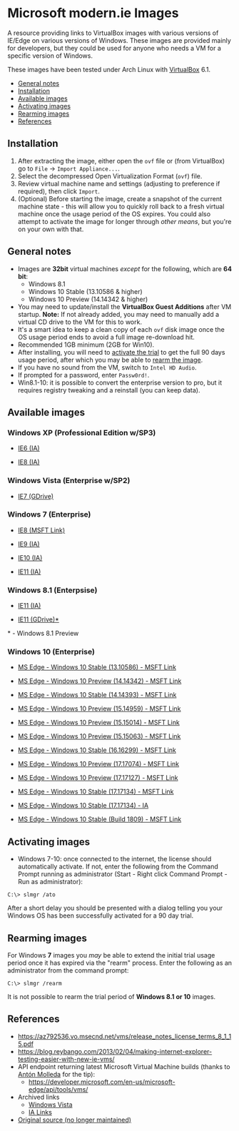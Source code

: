 # Microsoft modern.ie Images

A resource providing links to VirtualBox images with various versions of IE/Edge on various versions of Windows. These images are provided mainly for developers, but they could be used for anyone who needs a VM for a specific version of Windows.

These images have been tested under Arch Linux with [VirtualBox](https://www.virtualbox.org) 6.1.

- [General notes](#general-notes)
- [Installation](#installation)
- [Available images](#available-images)
- [Activating images](#activating-images)
- [Rearming images](#rearming-images)
- [References](#references)

## Installation
1. After extracting the image, either open the `ovf` file or (from VirtualBox) go to `File` -> `Import Appliance...`.
2. Select the decompressed Open Virtualization Format (`ovf`) file.
3. Review virtual machine name and settings (adjusting to preference if required), then click `Import`.
4. (Optional) Before starting the image, create a snapshot of the current machine state - this will allow you to quickly roll back to a fresh virtual machine once the usage period of the OS expires. You could also attempt to activate the image for longer through *other means*, but you're on your own with that.

## General notes
- Images are **32bit** virtual machines *except* for the following, which are **64 bit**:
	- Windows 8.1
	- Windows 10 Stable  (13.10586 & higher)
	- Windows 10 Preview (14.14342 & higher)
- You may need to update/install the **VirtualBox Guest Additions** after VM startup. **Note:** If not already added, you may need to manually add a virtual CD drive to the VM for this to work.
- It's a smart idea to keep a clean copy of each `ovf` disk image once the OS usage period ends to avoid a full image re-download hit.
- Recommended 1GB minimum (2GB for Win10).
- After installing, you will need to [activate the trial](#activating-images) to get the full 90 days usage period, after which you may be able to [rearm the image](#rearming-images).
- If you have no sound from the VM, switch to `Intel HD Audio`.
- If prompted for a password, enter `Passw0rd!`.
- Win8.1-10: it is possible to convert the enterprise version to pro, but it requires registry tweaking and a reinstall (you can keep data).

## Available images

### Windows XP (Professional Edition w/SP3)

- [IE6 (IA)](https://archive.org/download/ie6.xp.virtualbox/IE6.XP.VirtualBox.zip)

- [IE8 (IA)](https://archive.org/download/ie6.xp.virtualbox/IE8.XP.VirtualBox.zip)

### Windows Vista (Enterprise w/SP2)

- [IE7 (GDrive)](https://drive.google.com/uc?export=download&id=0B6ErFLUmGTfaV1Q0QndxYVViV2c)

### Windows 7 (Enterprise)

- [IE8 (MSFT Link)](https://az792536.vo.msecnd.net/vms/VMBuild_20150916/VirtualBox/IE8/IE8.Win7.VirtualBox.zip)

- [IE9 (IA)](https://archive.org/download/ie9.win7.virtualbox/IE9.Win7.VirtualBox.zip)

- [IE10 (IA)](https://archive.org/download/ie10.win7.virtualbox/IE10.Win7.VirtualBox.zip)

- [IE11 (IA)](https://archive.org/download/ie11.win7.virtualbox/IE11.Win7.VirtualBox.zip)


### Windows 8.1 (Enterpsise)

- [IE11 (IA)](https://archive.org/download/ie11.win81.virtualbox/IE11.Win81.VirtualBox.zip)

- [IE11 (GDrive)\*](https://drive.google.com/uc?export=download&id=0B76gNAvlBE7eUFZEZmlXRTlkeU0)

\* - Windows 8.1 Preview

### Windows 10 (Enterprise)

- [MS Edge - Windows 10 Stable  (13.10586) - MSFT Link](https://az792536.vo.msecnd.net/vms/VMBuild_20160322/VirtualBox/MSEdge/MSEdge.Win10TH2.VirtualBox.zip)

- [MS Edge - Windows 10 Preview (14.14342) - MSFT Link](https://az792536.vo.msecnd.net/vms/VMBuild_20160511/VirtualBox/MSEdge/MSEdge.Win10_preview.VirtualBox.zip)

- [MS Edge - Windows 10 Stable  (14.14393) - MSFT Link](https://az792536.vo.msecnd.net/vms/VMBuild_20160802/VirtualBox/MSEdge/MSEdge.Win10_RS1.VirtualBox.zip)

- [MS Edge - Windows 10 Preview (15.14959) - MSFT Link](https://az792536.vo.msecnd.net/vms/VMBuild_20161102/VirtualBox/MSEdge/MSEdge.Win10_preview.VirtualBox.zip)

- [MS Edge - Windows 10 Preview (15.15014) - MSFT Link](https://az792536.vo.msecnd.net/vms/VMBuild_20170126/VirtualBox/MSEdge/MSEdge.Win10_preview.VirtualBox.zip)

- [MS Edge - Windows 10 Preview (15.15063) - MSFT Link](https://az792536.vo.msecnd.net/vms/VMBuild_20170320/VirtualBox/MSEdge/MSEdge.Win10.RS2.VirtualBox.zip)

- [MS Edge - Windows 10 Stable  (16.16299) - MSFT Link](https://az792536.vo.msecnd.net/vms/VMBuild_20171019/VirtualBox/MSEdge/MSEdge.Win10.VirtualBox.zip)

- [MS Edge - Windows 10 Preview (17.17074) - MSFT Link](https://az792536.vo.msecnd.net/vms/VMBuild_20180102/VirtualBox/MSEdge/MSEdge.Win10_preview.VirtualBox.zip)

- [MS Edge - Windows 10 Preview (17.17127) - MSFT Link](https://az792536.vo.msecnd.net/vms/VMBuild_20180320/VirtualBox/MSEdge/MSEdge.Win10_preview.VirtualBox.zip)

- [MS Edge - Windows 10 Stable  (17.17134) - MSFT Link](https://az792536.vo.msecnd.net/vms/VMBuild_20180425/VirtualBox/MSEdge/MSEdge.Win10.VirtualBox.zip)

- [MS Edge - Windows 10 Stable  (17.17134) - IA](https://archive.org/download/msedge.win10.virtualbox/MSEdge.Win10.VirtualBox.zip)

- [MS Edge - Windows 10 Stable  (Build 1809) - MSFT Link](https://az792536.vo.msecnd.net/vms/VMBuild_20190311/VirtualBox/MSEdge/MSEdge.Win10.VirtualBox.zip)

## Activating images

- Windows 7-10: once connected to the internet, the license should automatically activate. If not, enter the following from the Command Prompt running as administrator (Start - Right click Command Prompt - Run as administrator):

```
C:\> slmgr /ato
```

After a short delay you should be presented with a dialog telling you your Windows OS has been successfully activated for a 90 day trial.

## Rearming images
For Windows **7** images you *may* be able to extend the initial trial usage period once it has expired via the "rearm" process. Enter the following as an administrator from the command prompt:

```
C:\> slmgr /rearm
```

It is not possible to rearm the trial period of **Windows 8.1 or 10** images.


## References
- https://az792536.vo.msecnd.net/vms/release_notes_license_terms_8_1_15.pdf
- https://blog.reybango.com/2013/02/04/making-internet-explorer-testing-easier-with-new-ie-vms/
- API endpoint returning latest Microsoft Virtual Machine builds (thanks to [Antón Molleda](https://twitter.com/molant) for the tip):
	- https://developer.microsoft.com/en-us/microsoft-edge/api/tools/vms/
- Archived links
    - [Windows Vista](https://gist.github.com/zmwangx/e728c56f428bc703c6f6#gistcomment-3196040)
    - [IA Links](https://gist.github.com/zmwangx/e728c56f428bc703c6f6#gistcomment-3115797)
- [Original source (no longer maintained)](https://github.com/magnetikonline/linux-microsoft-ie-virtual-machines)
